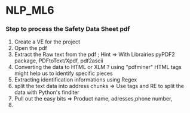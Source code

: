 # NLP_ML6

### Step to process the Safety Data Sheet pdf

1) Create a VE for the project
2) Open the pdf
3) Extract the Raw text from the pdf ; Hint => With Librairies  pyPDF2 package, PDFtoText/Xpdf, pdf2ascii
4) Converting the data to HTML or XLM ? using "pdfminer"  HTML tags might help us to identify specific pieces
5) Extracting identification informations using Regex
6) split the text data into address chunks => Use tags and RE to split the data with Python's finditer 
7) Pull out the easy bits => Product name, adresses,phone number, 
8) 
